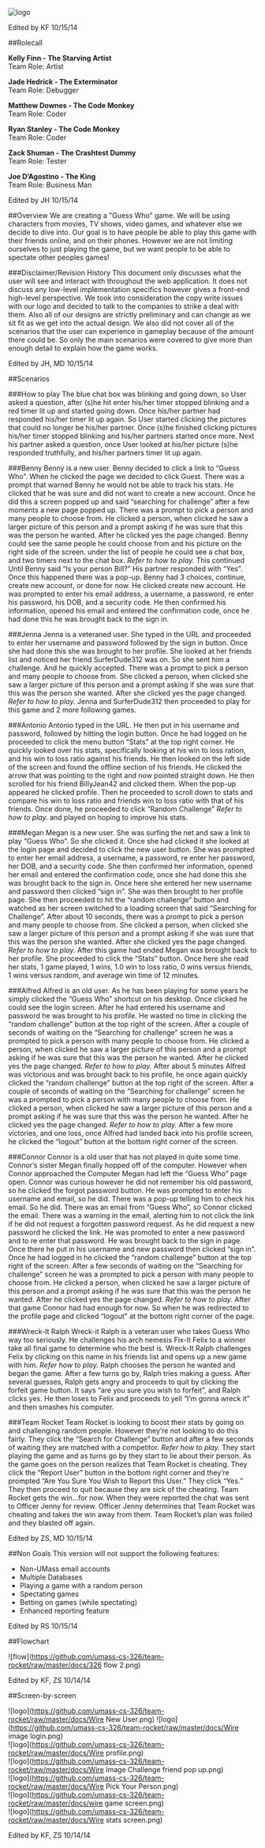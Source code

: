 ![logo](https://github.com/umass-cs-326/team-rocket/raw/master/docs/logo.png)  

Edited by KF  10/15/14

##Rolecall

**Kelly Finn - The Starving Artist**  
Team Role: 			Artist  

**Jade Hedrick - The Exterminator**  
Team Role: 			Debugger  

**Matthew Downes - The Code Monkey**  
Team Role: 			Coder  

**Ryan Stanley - The Code Monkey**  
Team Role:			Coder

**Zack Shuman - The Crashtest Dummy**  
Team Role:			Tester

**Joe D’Agostino - The King**  
Team Role:			Business Man  

Edited by JH  10/15/14


##Overview
We are creating a "Guess Who" game. We will be using characters from movies, TV shows, video games, and whatever else we decide to dive into. Our goal is to have people be able to play this game with their friends online, and on their phones. However we are not limiting ourselves to just playing the game, but we want people to be able to spectate other peoples games!

###Disclaimer/Revision History
This document only discusses what the user will see and interact with throughout the web application. It does not discuss any low-level implementation specifics however gives a front-end high-level perspective. We took into consideration the copy write issues with our logo and decided to talk to the companies to strike a deal with them. Also all of our designs are strictly preliminary and can change as we sit fit as we get into the actual design. We also did not cover all of the scenarios that the user can experience in gameplay because of the amount there could be. So only the main scenarios were covered to give more than enough detail to explain how the game works. 

Edited by JH, MD  10/15/14

##Scenarios

###How to play
The blue chat box was blinking and going down, so User asked a question, after (s)he hit enter his/her timer stopped blinking and a red timer lit up and started going down. Once his/her partner had responded his/her timer lit up again. So User started clicking the pictures that could no longer be his/her partner. Once (s)he finished clicking pictures his/her timer stopped blinking and his/her partners started once more. Next his partner asked a question, once User looked at his/her picture (s)he responded truthfully, and his/her partners timer lit up again.

###Benny
Benny is a new user. Benny decided to click a link to “Guess Who”. When he clicked the page we decided to click Guest. There was a prompt that warned Benny he would not be able to track his stats. He clicked that he was sure and did not want to create a new account. Once he did this a screen popped up and said “searching for challenge”  after a few moments a new page popped up. There was a prompt to pick a person and many people to choose from. He clicked a person, when clicked he saw a larger picture of this person and a prompt asking if he was sure that this was the person he wanted. After he clicked yes the page changed. Benny could see the same people he could choose from and his picture on the right side of the screen. under the list of people he could see a chat box, and two timers next to the chat box. *Refer to how to play.* This continued Until Benny said “Is your person Bill?” His partner responded with “Yes”. Once this happened there was a pop-up. Benny had 3 choices, continue, create new account, or done for now. He clicked create new account. He was prompted to enter his email address, a username, a password, re enter his password, his DOB, and a security code. He then confirmed his information, opened his email and entered the confirmation code, once he had done this he was brought back to the sign in.

###Jenna
Jenna is a veteraned user. She typed in the URL and proceeded to enter her username and password followed by the sign in button. Once she had done this she was brought to her profile. She looked at her friends list and noticed her friend SurferDude312 was on. So she sent him a challenge. And he quickly accepted. There was a prompt to pick a person and many people to choose from. She clicked a person, when clicked she saw a larger picture of this person and a prompt asking if she was sure that this was the person she wanted. After she clicked yes the page changed. *Refer to how to play.* Jenna and SurferDude312 then proceeded to play for this game and 2 more following games.

###Antonio
Antonio typed in the URL. He then put in his username and password, followed by hitting the login button. Once he had logged on he proceeded to click the menu button “Stats” at the top right corner. He quickly looked over his stats, specifically looking at his win to loss ration, and his win to loss ratio against his friends. He then looked on the left side of the screen and found the offline section of his friends. He clicked the arrow that was pointing to the right and now pointed straight down. He then scrolled for his friend BillyJean42 and clicked them. When the pop-up appeared he clicked profile. Then he proceeded to scroll down to stats and compare his win to loss ratio and friends win to loss ratio with that of his friends. Once done, he proceeded to click “Random Challenge” *Refer to how to play.* and played on hoping to improve his stats.

###Megan
Megan is a new user. She was surfing the net and saw a link to play “Guess Who”. So she clicked it. Once she had clicked it she looked at the login page and decided to click the new user button. She was prompted to enter her email address, a username, a password, re enter her password, her DOB, and a security code. She then confirmed her information, opened her email and entered the confirmation code, once she had done this she was brought back to the sign in. Once here she entered her new username and password then clicked “sign in”. She was then brought to her profile page. She then proceeded to hit the “random challenge” button and watched as her screen switched to a loading screen that said “Searching for Challenge”. After about 10 seconds, there was a prompt to pick a person and many people to choose from. She clicked a person, when clicked she saw a larger picture of this person and a prompt asking if she was sure that this was the person she wanted. After she clicked yes the page changed. *Refer to how to play.* After this game had ended Megan was brought back to her profile. She proceeded to click the “Stats” button. Once here she read her stats, 1 game played, 1 wins, 1.0 win to loss ratio, 0 wins versus friends, 1 wins versus random, and average win time of 12 minutes.

###Alfred
Alfred is an old user. As he has been playing for some years he simply clicked the “Guess Who” shortcut on his desktop. Once clicked he could see the login screen. After he had entered his username and password he was brought to his profile. He wasted no time in clicking the “random challenge” button at the top right of the screen. After a couple of seconds of waiting on the “Searching for challenge” screen he was a prompted to pick a person with many people to choose from. He clicked a person, when clicked he saw a larger picture of this person and a prompt asking if he was sure that this was the person he wanted. After he clicked yes the page changed. *Refer to how to play.* After about 5 minutes Alfred was victorious and was brought back to his profile, he once again quickly clicked the “random challenge” button at the top right of the screen. After a couple of seconds of waiting on the “Searching for challenge” screen he was a prompted to pick a person with many people to choose from. He clicked a person, when clicked he saw a larger picture of this person and a prompt asking if he was sure that this was the person he wanted. After he clicked yes the page changed. *Refer to how to play.* After a few more victories, and one loss, once Alfred had landed back into his profile screen, he clicked the “logout” button at the bottom right corner of the screen.

###Connor
Connor is a old user that has not played in quite some time. Connor’s sister Megan finally hopped off of the computer. However when Connor approached the Computer Megan had left the “Guess Who” page open. Connor was curious however he did not remember his old password, so he clicked the forgot password button. He was prompted to enter his username and email, so he did. There was a pop-up telling him to check his email. So he did. There was an email from “Guess Who”, so Connor clicked the email. There was a warning in the email, alerting him to not click the link if he did not request a forgotten password request. As he did request a new password he clicked the link. He was promoted to enter a new password and to re enter that password. He was brought back to the sign in page. Once there he put in his username and new password then clicked “sign in”. Once he had logged in he clicked the “random challenge” button at the top right of the screen. After a few seconds of waiting on the “Searching for challenge” screen he was a prompted to pick a person with many people to choose from. He clicked a person, when clicked he saw a larger picture of this person and a prompt asking if he was sure that this was the person he wanted. After he clicked yes the page changed. *Refer to how to play.* After that game Connor had had enough for now. So when he was redirected to the profile page and clicked “logout” at the bottom right corner of the page.

###Wreck-It Ralph
Wreck-it Ralph is a veteran user who takes Guess Who way too seriously.  He challenges his arch nemesis Fix-It Felix to a winner take all final game to determine who the best is. Wreck-It Ralph challenges Felix by clicking on this name in his friends list and opens up a new game with him. *Refer how to play.* Ralph chooses the person he wanted and began the game. After a few turns go by, Ralph tries making a guess. After several guesses, Ralph gets angry and proceeds to quit by clicking the forfeit game button. It says “are you sure you wish to forfeit”, and Ralph clicks yes. He then loses to Felix and proceeds to yell “I’m gonna wreck it” and then smashes his computer.

###Team Rocket
Team Rocket is looking to boost their stats by going on and challenging random people.  However they’re not looking to do this fairly. They click the “Search for Challenge” button and after a few seconds of waiting they are matched with a competitor. *Refer how to play.* They start playing the game and as turns go by they start to lie about their person. As the game goes on the person realizes that Team Rocket is cheating. They click the “Report User” button in the bottom right corner and they’re prompted “Are You Sure You Wish to Report this User.” They click “Yes.” They then proceed to quit because they are sick of the cheating. Team Rocket gets the win…for now. When they were reported the chat was sent to Officer Jenny for review. Officer Jenny determines that Team Rocket was cheating and takes the win away from them. Team Rocket’s plan was foiled and they blasted off again. 

Edited by ZS, MD  10/15/14

##Non Goals
This version will not support the following features:
- Non-UMass email accounts
- Multiple Databases
- Playing a game with a random person
- Spectating games
- Betting on games (while spectating)
- Enhanced reporting feature

Edited by RS  10/15/14

##Flowchart

![flow](https://github.com/umass-cs-326/team-rocket/raw/master/docs/326 flow 2.png)  

Edited by KF, ZS  10/14/14

##Screen-by-screen

![logo](https://github.com/umass-cs-326/team-rocket/raw/master/docs/Wire New User.png) 
![logo](https://github.com/umass-cs-326/team-rocket/raw/master/docs/Wire image login.png)  
![logo](https://github.com/umass-cs-326/team-rocket/raw/master/docs/Wire profile.png)  
![logo](https://github.com/umass-cs-326/team-rocket/raw/master/docs/Wire Image Challenge friend pop up.png)  
![logo](https://github.com/umass-cs-326/team-rocket/raw/master/docs/Wire Pick Your Person.png)  
![logo](https://github.com/umass-cs-326/team-rocket/raw/master/docs/wire game screen.png)  
![logo](https://github.com/umass-cs-326/team-rocket/raw/master/docs/Wire stats screen.png)  

Edited by KF, ZS  10/14/14

